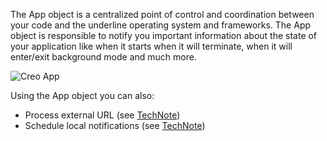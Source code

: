The App object is a centralized point of control and coordination between your code and the underline operating system and frameworks. The App object is responsible to notify you important information about the state of your application like when it starts when it will terminate, when it will enter/exit background mode and much more.

![Creo App](images/creo_app_1.png)
 
Using the App object you can also:
* Process external URL (see [TechNote](https://docs.creolabs.com/technotes/open-url.html))
* Schedule local notifications (see [TechNote](https://docs.creolabs.com/technotes/local-notifications.html))